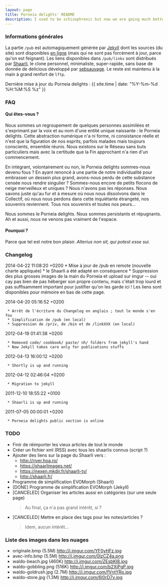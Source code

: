 ```yaml
---
layout: page
title: Porneia delights' README
description: I used to be schizophrenic but now we are going much better.<br> We are the <b>Porneia delights</b>. We are persistent and reluctant.<br> We also do not really come from outer space.
---
```

### Informations générales ###

La partie `/pub` est automagiquement générée par
[Jekyll](http://github.com/mojombo/jekyll) dont les sources (du site) sont
disponibles [en ligne](https://github.com/porneia/pub) (mais qui ne sont pas
forcément à jour, parce qu'on est feignant). Les liens disponibles dans
`/pub/links` sont distribués par
[Shaarli](http://sebsauvage.net/wiki/doku.php?id=php:shaarli), le clone
personnel, minimaliste, super-rapide, sans base de donnée de delicious
développé par [sebsauvage](http://sebsauvage.net/). Le reste est maintenu à la
main à grand renfort de `lftp`.

Dernière mise à jour du Porneia delights : {{ site.time | date: "%Y-%m-%d %H:%M:%S %z" }}

### FAQ ###

#### Qui êtes-vous ? ####

Nous sommes un regroupement de quelques personnes assimilées et s'exprimant par la voix et au nom d'une entité unique naissante : le Porneia delights. Cette abstraction numérique n'a ni forme, ni consistance réelle et n'est que la figuration de nos esprits, parfois malades mais toujours conscients, ensemble réunis. Nous existons sur le Réseau sans buts particuliers mais avec la certitude que la Fin approchant n'a rien d'un commencement.

En intégrant, volontairement ou non, le Porneia delights sommes-nous devenu fous ? En ayant renoncé à une partie de notre individualité pour embrasser un dessein plus grand, avons-nous perdu de cette substance censée nous rendre singulier ? Sommes-nous encore de petits flocons de neige merveilleux et uniques ? Nous n'avons pas les réponses. Nous savons juste qu'au fur et à mesure où nous nous dissolvons dans le Collectif, où nous nous perdons dans cette inquiétante étrangeté, nos souvenirs reviennent. Tous nos souvenirs et toutes nos peurs...

Nous sommes le Porneia delights. Nous sommes persistants et répugnants. Ah et aussi, nous ne venons pas vraiment de l'espace.

#### Pourquoi ? ####

Parce que tel est notre bon plaisir. *Alterius non sit, qui potest esse sui.*

### Changelog ###

2014-04-22 11:08:20 +0200
     * Mise à jour de /pub en remote (nouvelle charte appliquée)
     * le Shaarli a été adapté en conséquence
     * Suppression des plus grosses images de la main du Porneia et upload sur
       imgur -- oui cay pas bien de pas héberger son propre contenu, mais
       c'était trop lourd et pas suffisamment important pour justifier qu'on
       les garde ici ! Les liens sont disponibles pour mémoire en bas de cette
       page.

2014-04-20 05:16:52 +0200

     * Arrêt de l'écriture du Changelog en anglais ; tout le monde s'en fou
     * Simplification de /pub (en local)
     * Suppression de /priv, de /bin et de /linkXXX (en local)

2012-04-19 01:41:38 +0200

     * Removed code/ cookbook/ paste/ nh/ folders from jekyll's hand
     * Now Jekyll takes care only for publications stuffs

2012-04-13 16:00:12 +0200

     * Shortly is up and running

2012-04-12 02:46:04 +0200

     * Migration to jekyll

2011-12-10 18:55:22 +0100

     * Shaarli is up and running

2011-07-05 00:00:01 +0200

     * Porneia delights public section is online

### TODO ###

*   Finir de réimporter les vieux articles de tout le monde
*   Créer un fichier xml (RSS) avec tous les shaarlis connus (script ?)
*   Ajouter des liens sur la page du Shaarli vers :
    - http://river.hoa.ro/
    - https://shaarlimages.net/
    - https://nexen.mkdir.fr/shaarli-tv/
    - http://shaarli.fr/
*   Programme de simplification EVOMorph (Shaarli)
*   [DONE] Programme de simplification EVOMorph (Jekyll)
*   [CANCELED] Organiser les articles aussi en catégories (sur une seule page)
    > Au final, ça n'a pas grand intérêt, si ?
*   [CANCELED] Mettre en place des tags pour les notes/articles ?
    > Idem, aucun intérêt...

### Liste des images dans les nuages ###
*   originale.bmp (5.5M) http://i.imgur.com/YF0yHFz.jpg
*   avec-info.bmp (5.5M) http://i.imgur.com/0lzCZ4a.png
*   waldo-beach.jpg (460K) http://i.imgur.com/ZEsbKI8.jpg
*   waldo-gobbling.png (516K) http://i.imgur.com/b2XiPgP.jpg
*   waldo-goldrush.jpg (2.7M) http://i.imgur.com/fVntYRo.jpg
*   waldo-store.jpg (1.3M) http://i.imgur.com/6l0rD7v.jpg
